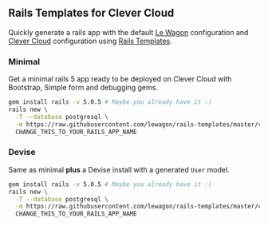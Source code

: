 ## Rails Templates for Clever Cloud

Quickly generate a rails app with the default [Le Wagon](http://www.lewagon.org) configuration
and [Clever Cloud](http://clever-cloud.com/) configuration using
[Rails Templates](http://guides.rubyonrails.org/rails_application_templates.html).

### Minimal

Get a minimal rails 5 app ready to be deployed on Clever Cloud with Bootstrap, Simple form and debugging gems.

```bash
gem install rails -v 5.0.5 # Maybe you already have it :)
rails new \
  -T --database postgresql \
  -m https://raw.githubusercontent.com/lewagon/rails-templates/master/clever_cloud/minimal.rb \
  CHANGE_THIS_TO_YOUR_RAILS_APP_NAME
```

### Devise

Same as minimal **plus** a Devise install with a generated `User` model.

```bash
gem install rails -v 5.0.5 # Maybe you already have it :)
rails new \
  -T --database postgresql \
  -m https://raw.githubusercontent.com/lewagon/rails-templates/master/clever_cloud/devise.rb \
  CHANGE_THIS_TO_YOUR_RAILS_APP_NAME
```
